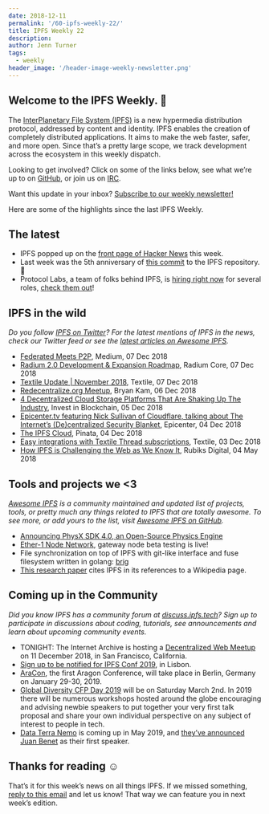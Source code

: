 ```yaml
---
date: 2018-12-11
permalink: '/60-ipfs-weekly-22/'
title: IPFS Weekly 22
description:
author: Jenn Turner
tags:
  - weekly
header_image: '/header-image-weekly-newsletter.png'
---
```


## Welcome to the IPFS Weekly. 👋

The [InterPlanetary File System (IPFS)](https://ipfs.tech/) is a new hypermedia distribution protocol, addressed by content and identity. IPFS enables the creation of completely distributed applications. It aims to make the web faster, safer, and more open. Since that’s a pretty large scope, we track development across the ecosystem in this weekly dispatch.

Looking to get involved? Click on some of the links below, see what we’re up to on [GitHub](https://github.com/ipfs), or join us on [IRC](https://riot.im/app/#/room/#ipfs:matrix.org).

Want this update in your inbox? [Subscribe to our weekly newsletter!](http://eepurl.com/gL2Pi5)

Here are some of the highlights since the last IPFS Weekly.

## The latest

- IPFS popped up on the [front page of Hacker News](https://news.ycombinator.com/item?id=18650375) this week.
- Last week was the 5th anniversary of [this commit](https://github.com/ipfs/ipfs/commit/e9aa7b298ac6f56764ac7adcfec51bdae80662a4) to the IPFS repository. 🎉
- Protocol Labs, a team of folks behind IPFS, is [hiring right now](https://twitter.com/raulvk/status/1071172004320083968) for several roles, [check them out](https://jobs.lever.co/protocol?lever-via=Ggw2fUd2-n)!

## IPFS in the wild

_Do you follow [IPFS on Twitter](https://twitter.com/IPFSbot)? For the latest mentions of IPFS in the news, check our Twitter feed or see the [latest articles on Awesome IPFS](https://awesome.ipfs.tech/categories/articles/)._

- [Federated Meets P2P](https://medium.com/@RangerMauve/federated-meets-p2p-3a357145e7c0), Medium, 07 Dec 2018
- [Radium 2.0 Development & Expansion Roadmap](https://blog.radiumcore.org/radium-2-0-development-expansion-roadmap-updated-dec-2018-46e89b5419b4), Radium Core, 07 Dec 2018
- [Textile Update | November 2018](https://medium.com/textileio/textile-update-november-2018-a20282462af7), Textile, 07 Dec 2018
- [Redecentralize.org Meetup](https://medium.com/@bryankam8/redecentralize-org-meetup-f13b1aaabcbd), Bryan Kam, 06 Dec 2018
- [4 Decentralized Cloud Storage Platforms That Are Shaking Up The Industry](https://www.investinblockchain.com/decentralized-cloud-storage-platforms/), Invest in Blockchain, 05 Dec 2018
- [Epicenter.tv featuring Nick Sullivan of Cloudflare, talking about The Internet’s (De)centralized Security Blanket](https://epicenter.tv/episode/264/), Epicenter, 04 Dec 2018
- [The IPFS Cloud](https://medium.com/pinata/the-ipfs-cloud-352ecaa3ba76), Pinata, 04 Dec 2018
- [Easy integrations with Textile Thread subscriptions](https://medium.com/textileio/easy-integrations-with-textile-thread-streams-7f1e3ce5c9b4), Textile, 03 Dec 2018
- [How IPFS is Challenging the Web as We Know It](https://blog.rubiksdigital.com/how-ipfs-is-disrupting-the-web-e10857397822), Rubiks Digital, 04 May 2018

## Tools and projects we <3

_[Awesome IPFS](https://awesome.ipfs.tech/) is a community maintained and updated list of projects, tools, or pretty much any things related to IPFS that are totally awesome. To see more, or add yours to the list, visit [Awesome IPFS on GitHub](https://github.com/ipfs/awesome-ipfs)._

- [Announcing PhysX SDK 4.0, an Open-Source Physics Engine](https://news.developer.nvidia.com/announcing-physx-sdk-4-0-an-open-source-physics-engine/)
- [Ether-1 Node Network](https://nodes.ether1.org/), gateway node beta testing is live!
- File synchronization on top of IPFS with git-like interface and fuse filesystem written in golang: [brig](https://github.com/sahib/brig)
- [This research paper](https://scholarworks.rit.edu/cgi/viewcontent.cgi?article=11070&context=theses) cites IPFS in its references to a Wikipedia page.

## Coming up in the Community

_Did you know IPFS has a community forum at [discuss.ipfs.tech](https://discuss.ipfs.tech/)? Sign up to participate in discussions about coding, tutorials, see announcements and learn about upcoming community events._

- TONIGHT: The Internet Archive is hosting a [Decentralized Web Meetup](https://www.eventbrite.com/e/decentralized-web-meet-up-tickets-52509395014) on 11 December 2018, in San Francisco, California.
- [Sign up to be notified for IPFS Conf 2019](https://docs.google.com/forms/d/e/1FAIpQLSfJVVPwvp6RY3MUg1zAVl1g_5y2nGb7WJIMI1Hs6glzm7FLHQ/viewform), in Lisbon.
- [AraCon](https://blog.aragon.org/announcing-aracon-the-aragon-conference/), the first Aragon Conference, will take place in Berlin, Germany on January 29-30, 2019.
- [Global Diversity CFP Day 2019](https://www.globaldiversitycfpday.com/) will be on Saturday March 2nd. In 2019 there will be numerous workshops hosted around the globe encouraging and advising newbie speakers to put together your very first talk proposal and share your own individual perspective on any subject of interest to people in tech.
- [Data Terra Nemo](https://dtn.is/) is coming up in May 2019, and [they’ve announced Juan Benet](https://twitter.com/juanbenet/status/1059987667377577985) as their first speaker.

## Thanks for reading ☺️

That’s it for this week’s news on all things IPFS. If we missed something, [reply to this email](mailto:newsletter@ipfs.io) and let us know! That way we can feature you in next week’s edition.
